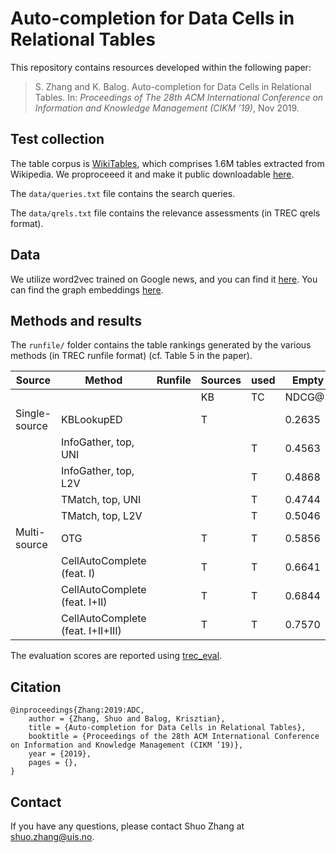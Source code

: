 # Auto-completion for Data Cells in Relational Tables

This repository contains resources developed within the following paper:

> S. Zhang and K. Balog. Auto-completion for Data Cells in Relational Tables. In: *Proceedings of The 28th ACM International Conference on Information and Knowledge Management (CIKM ’19)*, Nov 2019.


## Test collection

The table corpus is [WikiTables](http://websail-fe.cs.northwestern.edu/TabEL/), which comprises 1.6M tables extracted from Wikipedia. We proproceeed it and make it public downloadable [here](http://iai.group/downloads/smart_table/WP_tables.zip).

The `data/queries.txt` file contains the search queries. 

The `data/qrels.txt` file contains the relevance assessments (in TREC qrels format).  

## Data

We utilize word2vec trained on Google news, and you can find it [here](https://github.com/mmihaltz/word2vec-GoogleNews-vectors). You can find the graph embeddings [here](http://data.dws.informatik.uni-mannheim.de/rdf2vec/).



## Methods and results

The `runfile/` folder contains the table rankings generated by the various methods (in TREC runfile format) (cf. Table 5 in the paper).


|Source|Method|Runfile|Sources| used| Empty| excluded|Empty|included|
| -- | -- | -- | -- | -- | -- | -- | --|-- |
|| ||KB|TC| NDCG@5|	NDCG@10|	NDCG@5|	NDCG@10|
|Single-source| KBLookupED || T | | 0.2635 | 0.2652 | 0.2780 | 0.2806 |
|| InfoGather, top, UNI  || | T | 0.4563  | 0.4710 | 0.4158 | 0.4302|
|| InfoGather, top, L2V  || | T | 0.4868  | 0.4978 | 0.4413 | 0.4537 |
||  TMatch, top, UNI  ||| T | 0.4744  | 0.4873 | 0.4297| 0.4417|
|| TMatch, top, L2V  ||| T | 0.5046  | 0.5139 | 0.4531 | 0.4624 |
|Multi-source|  OTG ||  T | T | 0.5856 | 0.6062 | 0.5185 | 0.5367 |
|| CellAutoComplete (feat. I)  || T | T | 0.6641|  0.6826|   0.5766| 0.5954|
|| CellAutoComplete (feat. I+II)  || T | T | 0.6844| 0.7034| 0.5905| 0.6100|
||CellAutoComplete (feat. I+II+III)  || T | T | 0.7570| 0.7641| 0.6716| 0.6785|



The evaluation scores are reported using [trec_eval](https://github.com/usnistgov/trec_eval).


## Citation
```
@inproceedings{Zhang:2019:ADC,
    author = {Zhang, Shuo and Balog, Krisztian},
    title = {Auto-completion for Data Cells in Relational Tables},
    booktitle = {Proceedings of the 28th ACM International Conference on Information and Knowledge Management (CIKM ’19)},
    year = {2019},
    pages = {},
}
```

## Contact
If you have any questions, please contact Shuo Zhang at shuo.zhang@uis.no.
